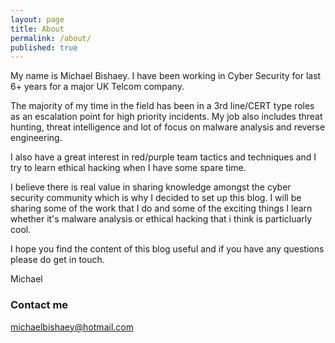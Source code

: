 ```yaml
---
layout: page
title: About
permalink: /about/
published: true
---
```


My name is Michael Bishaey. I have been working in Cyber Security for last 6+ years for a major UK Telcom company.

The majority of my time in the field has been in a 3rd line/CERT type roles as an escalation point for high priority incidents. My job also includes threat hunting, threat intelligence and lot of focus on malware analysis and reverse engineering.

I also have a great interest in red/purple team tactics and techniques and I try to learn ethical hacking when I have some spare time.

I believe there is real value in sharing knowledge amongst the cyber security community which is why I decided to set up this blog. I will be sharing some of the work that I do and some of the exciting things I learn whether it's malware analysis or ethical hacking that i think is particluarly cool.

I hope you find the content of this blog useful and if you have any questions please do get in touch.

Michael

### Contact me

[michaelbishaey@hotmail.com](mailto:michaelbishaey@hotmail.com)
